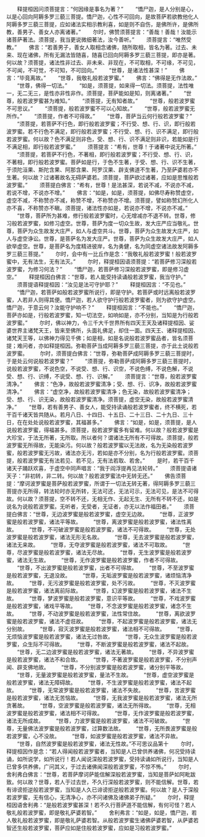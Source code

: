 <!-- { "loadSidebar": true } -->
　　释提桓因问须菩提言：“何因缘是事名为著？”
　　“憍尸迦，是人分别是心，以是心回向阿耨多罗三藐三菩提。憍尸迦，心性不可回向，是故菩萨若欲教他化人阿耨多罗三藐三菩提，应如诸法实相示教利喜，如是则不自伤，是佛所许，是佛所教，善男子、善女人亦离诸著。”
　　尔时，佛赞须菩提言：“善哉！善哉！汝能示诸菩萨著法。须菩提，我当更说微细著法，汝今善听。”
　　须菩提言：“唯然受教。”
　　佛言：“若善男子，善女人取相念诸佛，随所取相，皆名为著。过去、未来、现在诸佛，所有无漏法皆随喜，随喜已回向阿耨多罗三藐三菩提，即亦是著。何以故？须菩提，诸法性非过去、非未来、非现在，不可取相，不可缘，不可见，不可闻，不可觉，不可知，不可回向。”
　　“世尊，是诸法性甚深！”
　　佛言：“毕竟离故。”
　　“世尊，我敬礼般若波罗蜜。”
　　佛言：“佛得是无作法故。”
　　“世尊，佛得一切法。”
　　“如是，须菩提，如来得一切法。须菩提，法性唯一，无二无三，是性亦非性非作。须菩提，菩萨能如是知，则离诸著。”
　　“世尊，般若波罗蜜甚为难知。”
　　“须菩提，无有知者故。”
　　“世尊，般若波罗蜜不可思议。”
　　“须菩提，般若波罗蜜不可以心知故。”
　　“世尊，般若波罗蜜无所作。”
　　“须菩提，作者不可得故。”
　　“世尊，菩萨当云何行般若波罗蜜？”
　　“须菩提，若菩萨不行色，即行般若波罗蜜；不行受、想、行、识，即行般若波罗蜜。若不行色不满足，即行般若波罗蜜；不行受、想、行、识不满足，即行般若波罗蜜。何以故？色不满足则非色，受、想、行、识不满足则非识，若能如是行不满足相，即行般若波罗蜜。”
　　须菩提言：“希有，世尊！于诸著中说无所著。”
　　“须菩提，若菩萨不行色，不著相，即行般若波罗蜜；不行受、想、行、识，不著相，即行般若波罗蜜。菩萨如是行，于色不生著，于受、想、行、识不生著，于须陀洹果、斯陀含果、阿那含果、阿罗汉果、辟支佛道不生著，乃至萨婆若亦不生著。何以故？过诸著故名无碍萨婆若。须菩提，菩萨欲过诸著，应如是思惟般若波罗蜜。”
　　须菩提白佛言：“希有，世尊！是法甚深，若说不减，不说亦不减，若说不增，不说亦不增。”
　　佛言：“如是，如是，须菩提，如佛尽寿称赞虚空，虚空不减，不称赞亦不减，称赞不增，不称赞亦不增。须菩提，譬如称赞幻所化人亦不喜，不称赞亦不瞋。须菩提，诸法性亦如是，若说亦不增，不说亦不减。”
　　“世尊，菩萨所为甚难，修行般若波罗蜜时，心无增减亦不退不转。世尊，修习般若波罗蜜，如修习虚空。世尊，菩萨为度一切众生故，发大庄严应当敬礼。世尊，菩萨为众生故发大庄严，如人与虚空共斗。世尊，菩萨为众生故发大庄严，如人与虚空诤讼。世尊，是菩萨名为发大庄严。世尊，菩萨为众生故发大庄严，如人欲举虚空。世尊，是菩萨名为度精进彼岸，名为勇健，名为同虚空诸法故发阿耨多罗三藐三菩提。”
　　尔时，会中有一比丘作是念：“我敬礼般若波罗蜜！般若波罗蜜中，无有法生，无有法灭。”
　　尔时，释提桓因语须菩提：“若菩萨修习深般若波罗蜜，为修习何法？”
　　“憍尸迦，若菩萨修习深般若波罗蜜，即是修习虚空。”
　　释提桓因白佛言：“世尊，若人能受持读诵般若波罗蜜，我当守护。”
　　须菩提语释提桓因：“汝见是法可守护耶？”
　　释提桓因言：“不见也。”
　　“憍尸迦，若菩萨如般若波罗蜜所说行，即是守护。若菩萨或时远离般若波罗蜜，人若非人则得其便。憍尸迦，若人欲守护行般若波罗蜜者，则为欲守护虚空。憍尸迦，于意云何？汝能守护响不？”
　　释提桓因言：“不能也。”
　　“憍尸迦，菩萨亦如是，行般若波罗蜜，知一切法空，如响如是，亦不分别，当知是为行般若波罗蜜。”
　　尔时，佛以神力，令三千大千世界所有四天王天及诸释提桓因、娑婆世界主诸梵天王，皆来至佛所，头面礼佛足，却住一面。四天王、诸释提桓因、诸梵天王等，以佛神力得见千佛；如是相，如是名说般若波罗蜜品者，皆名须菩提；难问者，亦如释提桓因。弥勒菩萨当成阿耨多罗三藐三菩提，亦于此土说般若波罗蜜。
　　尔时，须菩提白佛言：“世尊，弥勒菩萨成阿耨多罗三藐三菩提时，于是处云何说般若波罗蜜？”
　　“须菩提，弥勒菩萨成阿耨多罗三藐三菩提时，说般若波罗蜜，不说色空，不说受、想、行、识空，不说色缚，不说色解，不说受、想、行、识缚，不说受、想、行、识解。”
　　须菩提言：“世尊，般若波罗蜜清净。”
　　佛言：“色净，故般若波罗蜜清净；受、想、行、识净，故般若波罗蜜清净。”
　　佛言：“虚空净，故般若波罗蜜清净；色无染，故般若波罗蜜清净；受、想、行、识无染，故般若波罗蜜清净。须菩提，虚空无染，故般若波罗蜜清净。”
　　“世尊，若有善男子、善女人，能受持读诵般若波罗蜜者，终不横死，若干百千诸天皆共随从。若月八日、十四日、十五日、二十三日、二十九日、三十日，在在处处说般若波罗蜜，其福甚多。”
　　佛言：“如是，如是，须菩提，是人说般若波罗蜜，得福甚多。须菩提，般若波罗蜜多有留难。何以故？般若波罗蜜是大珍宝，于法无所著，无所取。所以者何？谓诸法无所有不可得故。须菩提，般若波罗蜜无所得故，无能染污。何以故？般若波罗蜜以无法故，名为无染般若波罗蜜，般若波罗蜜无污故，诸法亦无污，若如是亦不分别，名为行般若波罗蜜。须菩提，般若波罗蜜无有法若见、若不见，无有法若取、若舍。”
　　是时，若干百千诸天子踊跃欢喜，于虚空中同声唱言：“我于阎浮提再见法轮转。”
　　须菩提语诸天子：“非初转，非二转。何以故？般若波罗蜜法中无转无还。”
　　佛告须菩提：“摩诃波罗蜜是菩萨般若波罗蜜，所谓于一切法无转无著，得阿耨多罗三藐三菩提亦无所得，转法轮时亦无所转，无法可还，无法可示，无法可见，是法不可得故。何以故？须菩提，空不转不还，无相无作、无起无生、无所有不转不还，如是说名为说般若波罗蜜。无听者，无受者，无证者，亦无以法作福田者。”
　　须菩提白佛言：“世尊，无边波罗蜜是般若波罗蜜，虚空无边故。
　　“世尊，正波罗蜜是般若波罗蜜，诸法平等故。
　　“世尊，离波罗蜜是般若波罗蜜，诸法性离故。
　　“世尊，不可破波罗蜜是般若波罗蜜，诸法不可得故。
　　“世尊，无处波罗蜜是般若波罗蜜，诸法无形无名故。
　　“世尊，无去波罗蜜是般若波罗蜜，诸法无来故。
　　“世尊，无夺波罗蜜是般若波罗蜜，诸法不可取故。
　　“世尊，尽波罗蜜是般若波罗蜜，诸法无尽故。
　　“世尊，无生波罗蜜是般若波罗蜜，诸法无生故。
　　“世尊，无作波罗蜜是般若波罗蜜，作者不可得故。
　　“世尊，不出波罗蜜是般若波罗蜜，出者不可得故。
　　“世尊，不至波罗蜜是般若波罗蜜，无退没故。
　　“世尊，无垢波罗蜜是般若波罗蜜，诸烦恼清净故。
　　“世尊，无污波罗蜜是般若波罗蜜，处不污故。
　　“世尊，不灭波罗蜜是般若波罗蜜，诸法离前际故。
　　“世尊，幻波罗蜜是般若波罗蜜，诸法不生故。
　　“世尊，梦波罗蜜是般若波罗蜜，意识平等故。
　　“世尊，不戏波罗蜜是般若波罗蜜，诸戏平等故。
　　“世尊，不念波罗蜜是般若波罗蜜，诸念不生故。
　　“世尊，不动波罗蜜是般若波罗蜜，法性常住故。
　　“世尊，离欲波罗蜜是般若波罗蜜，诸法不虚诳故。
　　“世尊，不起波罗蜜是般若波罗蜜，诸法无分别故。
　　“世尊，寂灭波罗蜜是般若波罗蜜，诸法相不可得故。
　　“世尊，无烦恼波罗蜜是般若波罗蜜，诸法无过咎故。
　　“世尊，无众生波罗蜜是般若波罗蜜，众生际不可得故。
　　“世尊，不断波罗蜜是般若波罗蜜，诸法不起故。
　　“世尊，无二边波罗蜜是般若波罗蜜，诸法无著故。
　　“世尊，不异波罗蜜是般若波罗蜜，诸法不和合故。
　　“世尊，不著波罗蜜是般若波罗蜜，不分别声闻、辟支佛地故。
　　“世尊，不分别波罗蜜是般若波罗蜜，诸分别平等故。
　　“世尊，无量波罗蜜是般若波罗蜜，量法不生故。
　　“世尊，虚空波罗蜜是般若波罗蜜，诸法无障碍故。
　　“世尊，不生波罗蜜是般若波罗蜜，诸法不起故。
　　“世尊，无常波罗蜜是般若波罗蜜，诸法不失故。
　　“世尊，苦波罗蜜是般若波罗蜜，诸法无苦恼故。
　　“世尊，无我波罗蜜是般若波罗蜜，诸法无所贪著故。
　　“世尊，空波罗蜜是般若波罗蜜，诸法无所得故。
　　“世尊，无相波罗蜜是般若波罗蜜，诸法相不可得故。
　　“世尊，无作波罗蜜是般若波罗蜜，诸法无所成故。
　　“世尊，力波罗蜜是般若波罗蜜，诸法不可破故。
　　“世尊，无量佛法波罗蜜是般若波罗蜜，过算数法故。
　　“世尊，无所畏波罗蜜是般若波罗蜜，心不没故。
　　“世尊，如波罗蜜是般若波罗蜜，诸法不异故。
　　“世尊，自然波罗蜜是般若波罗蜜，诸法无性故。”不可思议品第十
　　尔时，释提桓因作是念：“若人得闻般若波罗蜜者，当知是人已曾供养诸佛，何况受持读诵，如所说学，如所说行！若人闻说深般若波罗蜜，受持读诵如所说行，当知是人已曾多供养佛，广问其义，于过去诸佛闻深般若波罗蜜，不惊不怖。”
　　尔时，舍利弗白佛言：“世尊，若菩萨摩诃萨能信解深般若波罗蜜，当知是菩萨如阿毗跋致。何以故？世尊，若人于过去世，不久行深般若波罗蜜，则不能信解。世尊，若有诽谤拒逆般若波罗蜜，当知是人久已诽谤拒逆般若波罗蜜。何以故？是人于深般若波罗蜜，无有信心，无清净心，亦不问诸佛及诸佛弟子所疑。”
　　尔时，释提桓因语舍利弗：“是般若波罗蜜甚深！若不久行菩萨道不能信解，有何可怪？若人敬礼般若波罗蜜，即是敬礼萨婆若智。”
　　舍利弗言：“如是，如是，憍尸迦，若人敬礼般若波罗蜜，即是敬礼萨婆若智。从般若波罗蜜生诸佛萨婆若智，从萨婆若智还生般若波罗蜜，菩萨应如是住般若波罗蜜，应如是习般若波罗蜜。”
